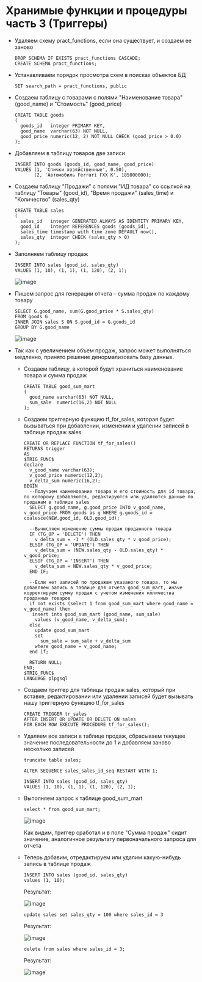 # Хранимые функции и процедуры часть 3 (Триггеры)
* Удаляем схему pract_functions, если она существует, и создаем ее заново
  ```
  DROP SCHEMA IF EXISTS pract_functions CASCADE;
  CREATE SCHEMA pract_functions;
  ```
* Устанавливаем порядок просмотра схем в поисках объектов БД
  ```
  SET search_path = pract_functions, public
  ```
* Создаем таблицу с товарами с полями "Наименование товара" (good_name) и "Стоимость" (good_price)
  ```
  CREATE TABLE goods
  (
    goods_id   integer PRIMARY KEY,
    good_name  varchar(63) NOT NULL,
    good_price numeric(12, 2) NOT NULL CHECK (good_price > 0.0)
  );
  ```
* Добавляем в таблицу товаров две записи
  ```
  INSERT INTO goods (goods_id, good_name, good_price)
  VALUES (1, 'Спички хозяйственные', 0.50),
         (2, 'Автомобиль Ferrari FXX K', 185000000);
  ```
* Создаем таблицу "Продажи" с полями "ИД товара" со ссылкой на таблицу "Товары" (good_id), "Время продажи" (sales_time) и "Количество" (sales_qty)
  ```
  CREATE TABLE sales
  (
    sales_id   integer GENERATED ALWAYS AS IDENTITY PRIMARY KEY,
    good_id    integer REFERENCES goods (goods_id),
    sales_time timestamp with time zone DEFAULT now(),
    sales_qty  integer CHECK (sales_qty > 0)
  );
  ```
* Заполняем таблицу продаж
  ```
  INSERT INTO sales (good_id, sales_qty)
  VALUES (1, 10), (1, 1), (1, 120), (2, 1);
  ```
  ![image](https://github.com/user-attachments/assets/74219071-85a4-464c-a734-1fe1efc48d1b)
  
* Пишем запрос для генерации отчета – сумма продаж по каждому товару
  ```
  SELECT G.good_name, sum(G.good_price * S.sales_qty)
  FROM goods G
  INNER JOIN sales S ON S.good_id = G.goods_id
  GROUP BY G.good_name
  ```
  ![image](https://github.com/user-attachments/assets/f1f9b5d2-96cd-4f7f-86e3-97358a5c47fc)

* Так как с увеличением объем продаж, запрос может выполняться медленно, принято решение денормализовать базу данных.
  * Создаем таблицу, в которой будут храниться наименование товара и сумма продаж
    ```
    CREATE TABLE good_sum_mart
    (
      good_name varchar(63) NOT NULL,
      sum_sale	numeric(16,2) NOT NULL
    );
    ```
  * Создаем триггерную функцию tf_for_sales, которая будет вызываться при добавлении, изменении и удалении записей в таблице продаж sales
    ```
    CREATE OR REPLACE FUNCTION tf_for_sales()
    RETURNS trigger
    AS
    $TRIG_FUNC$
    declare
      v_good_name varchar(63);
      v_good_price numeric(12,2);
      v_delta_sum numeric(16,2);
    BEGIN
      --Получаем наименование товара и его стоимость для id товара, по которому добавляются, редактируются или удаляются данные по продажам в таблице sales
      SELECT g.good_name, g.good_price INTO v_good_name, v_good_price FROM goods as g WHERE g.goods_id = coalesce(NEW.good_id, OLD.good_id);

      --Вычисляем изменение суммы продаж проданного товара
      IF (TG_OP = 'DELETE') THEN
        v_delta_sum = -1 * (OLD.sales_qty * v_good_price);
      ELSIF (TG_OP = 'UPDATE') THEN
        v_delta_sum = (NEW.sales_qty - OLD.sales_qty) * v_good_price;
      ELSIF (TG_OP = 'INSERT') THEN
        v_delta_sum = NEW.sales_qty * v_good_price;
      END IF;

      --Если нет записей по продажам указаного товара, то мы добавляем запись в таблице для отчета good_sum_mart, иначе корректируем сумму продаж с учетом изменения количества проданных товаров
      if not exists (select 1 from good_sum_mart where good_name = v_good_name) then
       insert into good_sum_mart (good_name, sum_sale)
        values (v_good_name, v_delta_sum);
      else
        update good_sum_mart
        set
          sum_sale = sum_sale + v_delta_sum
        where good_name = v_good_name;
      end if;

      RETURN NULL;
    END;
    $TRIG_FUNC$
    LANGUAGE plpgsql
    ```
  * Создаем триггер для таблицы продаж sales, который при вставке, редактировании или удалении записей будет вызывать нашу триггерную функцию tf_for_sales
    ```
    CREATE TRIGGER tr_sales
    AFTER INSERT OR UPDATE OR DELETE ON sales
    FOR EACH ROW EXECUTE PROCEDURE tf_for_sales();
    ```
  * Удаляем все записи в таблице продаж, сбрасываем текущее значение последовательности до 1 и добавляем заново несколько записей
    ```
    truncate table sales;

    ALTER SEQUENCE sales_sales_id_seq RESTART WITH 1;

    INSERT INTO sales (good_id, sales_qty)
    VALUES (1, 10), (1, 1), (1, 120), (2, 1);
    ``` 
  * Выполняем запрос к таблице good_sum_mart
    ```
    select * from good_sum_mart;
    ```
    ![image](https://github.com/user-attachments/assets/c8a6d270-16e2-4b73-bc6d-5763e5caa751)

    Как видим, триггер сработал и в поле "Сумма продаж" сидит значение, аналогичное результату первоначального запроса для отчета
  * Теперь добавим, отредактируем или удалим какую-нибудь запись в таблице продаж
    ```
    INSERT INTO sales (good_id, sales_qty)
    values (1, 10);
    ```
    Результат:
    
    ![image](https://github.com/user-attachments/assets/4d8ec142-b66a-4b1b-a806-f14cab900f8a)

    ```
    update sales set sales_qty = 100 where sales_id = 3
    ```
    Результат:

    ![image](https://github.com/user-attachments/assets/fc0b4136-eb87-4e6e-bf28-0577d7380766)

    ```
    delete from sales where sales_id = 3;
    ```
    Результат:

    ![image](https://github.com/user-attachments/assets/b6a80762-61c2-463c-ab9b-5411998c460b)


    
